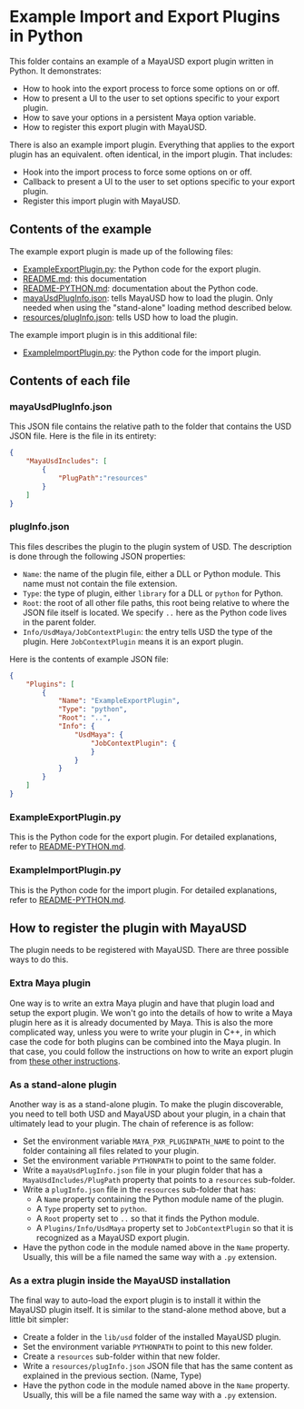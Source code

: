 # Example Import and Export Plugins in Python

This folder contains an example of a MayaUSD export plugin written in Python. It demonstrates:
- How to hook into the export process to force some options on or off.
- How to present a UI to the user to set options specific to your export plugin.
- How to save your options in a persistent Maya option variable.
- How to register this export plugin with MayaUSD.

There is also an example import plugin. Everything that applies to the export
plugin has an equivalent. often identical, in the import plugin. That includes:
- Hook into the import process to force some options on or off.
- Callback to present a UI to the user to set options specific to your export plugin.
- Register this import plugin with MayaUSD.

## Contents of the example

The example export plugin is made up of the following files:

- [ExampleExportPlugin.py](ExampleExportPlugin.py): the Python code for the export plugin.
- [README.md](README.md): this documentation
- [README-PYTHON.md](README-PYTHON.md): documentation about the Python code.
- [mayaUsdPlugInfo.json](mayaUsdPlugInfo.json): tells MayaUSD how to load the plugin.
  Only needed when using the "stand-alone" loading method described below.
- [resources/plugInfo.json](resources/plugInfo.json): tells USD how to load the plugin.

The example import plugin is in this additional file:
- [ExampleImportPlugin.py](ExampleImportPlugin.py): the Python code for the import plugin.

## Contents of each file

### mayaUsdPlugInfo.json

This JSON file contains the relative path to the folder that contains the USD
JSON file. Here is the file in its entirety:

```JSON
{
    "MayaUsdIncludes": [
        {
            "PlugPath":"resources"
        }
    ]
}
```

### plugInfo.json

This files describes the plugin to the plugin system of USD. The description is
done through the following JSON properties:

- `Name`: the name of the plugin file, either a DLL or Python module.
  This name must not contain the file extension.
- `Type`: the type of plugin, either `library` for a DLL or `python` for Python.
- `Root`: the root of all other file paths, this root being relative to where
  the JSON file itself is located. We specify `..` here as the Python code lives
  in the parent folder.
- `Info/UsdMaya/JobContextPlugin`: the entry tells USD the type of the plugin.
  Here `JobContextPlugin` means it is an export plugin.

Here is the contents of example JSON file:

```JSON
{
    "Plugins": [
        {
            "Name": "ExampleExportPlugin",
            "Type": "python",
            "Root": "..",
            "Info": {
                "UsdMaya": {
                    "JobContextPlugin": {
                    }
                }
            }
        }
    ]
}
```

### ExampleExportPlugin.py

This is the Python code for the export plugin. For detailed explanations, refer
to [README-PYTHON.md](README-PYTHON.md).

### ExampleImportPlugin.py

This is the Python code for the import plugin. For detailed explanations, refer
to [README-PYTHON.md](README-PYTHON.md).

## How to register the plugin with MayaUSD

The plugin needs to be registered with MayaUSD. There are three possible ways
to do this.

### Extra Maya plugin

One way is to write an extra Maya plugin and have that plugin load and setup
the export plugin. We won't go into the details of how to write a Maya plugin
here as it is already documented by Maya. This is also the more complicated way,
unless you were to write your plugin in C++, in which case the code for both
plugins can be combined into the Maya plugin. In that case, you could follow
the instructions on how to write an export plugin from
[these other instructions](../../lib/mayaUsd/fileio/doc/Managing_export_options_via_JobContext_in_Python.md).

### As a stand-alone plugin

Another way is as a stand-alone plugin. To make the plugin discoverable, you
need to tell both USD and MayaUSD about your plugin, in a chain that ultimately
lead to your plugin. The chain of reference is as follow:

- Set the environment variable `MAYA_PXR_PLUGINPATH_NAME` to point to the folder
  containing all files related to your plugin.
- Set the environment variable `PYTHONPATH` to point to the same folder.
- Write a `mayaUsdPlugInfo.json` file in your plugin folder that has a
  `MayaUsdIncludes/PlugPath` property that points to a `resources` sub-folder.
- Write a `plugInfo.json` file in the `resources` sub-folder that has:
    - A `Name` property containing the Python module name of the plugin.
    - A `Type` property set to `python`.
    - A `Root` property set to `..` so that it finds the Python module.
    - A `Plugins/Info/UsdMaya` property set to `JobContextPlugin` so that it
      is recognized as a MayaUSD export plugin.
- Have the python code in the module named above in the `Name` property.
  Usually, this will be a file named the same way with a `.py` extension.

### As a extra plugin inside the MayaUSD installation

The final way to auto-load the export plugin is to install it within the MayaUSD
plugin itself. It is similar to the stand-alone method above, but a little bit
simpler:

- Create a folder in the `lib/usd` folder of the installed MayaUSD plugin.
- Set the environment variable `PYTHONPATH` to point to this new folder.
- Create a `resources` sub-folder within that new folder.
- Write a `resources/plugInfo.json` JSON file that has the same content
  as explained in the previous section. (Name, Type)
- Have the python code in the module named above in the `Name` property.
  Usually, this will be a file named the same way with a `.py` extension.

